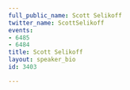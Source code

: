 ```yaml
---
full_public_name: Scott Selikoff
twitter_name: ScottSelikoff
events:
- 6485
- 6484
title: Scott Selikoff
layout: speaker_bio
id: 3403

---
```

